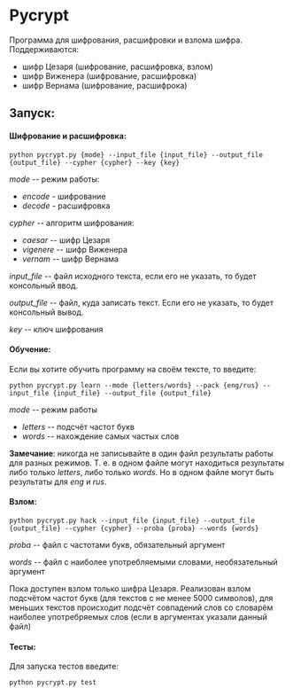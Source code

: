 # Pycrypt

Программа для шифрования, расшифровки и взлома шифра. 
Поддерживаются: 
- шифр Цезаря (шифрование, расшифровка, взлом)
- шифр Виженера (шифрование, расшифровка)
- шифр Вернама (шифрование, расшифрока)

## Запуск:
#### Шифрование и расшифровка:
```
python pycrypt.py {mode} --input_file {input_file} --output_file {output_file} --cypher {cypher} --key {key}
```

_mode_ -- режим работы:
- _encode_ - шифрование
- _decode_ - расшифровка

_cypher_  -- алгоритм шифрования:
- _caesar_ -- шифр Цезаря
- _vigenere_ -- шифр Виженера
- _vernam_ -- шифр Вернама

_input_file_ -- файл исходного текста, если его не указать, то будет консольный ввод.

_output_file_ -- файл, куда записать текст. Если его не указать, то будет консольный вывод. 

_key_ -- ключ шифрования

#### Обучение:

Если вы хотите обучить программу на своём тексте, то введите:
```
python pycrypt.py learn --mode {letters/words} --pack {eng/rus} --input_file {input_file} --output_file {output_file}
```
_mode_ -- режим работы
- _letters_ -- подсчёт частот букв
- _words_ -- нахождение самых частых слов

__Замечание__: никогда не записывайте в один файл результаты работы для разных режимов. 
Т. е. в  одном файле могут находиться результаты либо только _letters_, либо только _words_.
Но в одном файле могут быть результаты для _eng_ и _rus_. 

#### Взлом:
```
python pycrypt.py hack --input_file {input_file} --output_file {output_file} --cypher {cypher} --proba {proba} --words {words}
```
_proba_ -- файл с частотами букв, обязательный аргумент

_words_ -- файл с наиболее употребляемыми словами, необязательный аргумент

Пока доступен взлом только шифра Цезаря. Реализован взлом подсчётом частот букв (для текстов с не менее 5000 символов), 
для меньших текстов происходит подсчёт совпадений слов со словарём наиболее употребряемых слов (если в аргументах указали данный файл)

#### Тесты:
Для запуска тестов введите:
```
python pycrypt.py test
```
